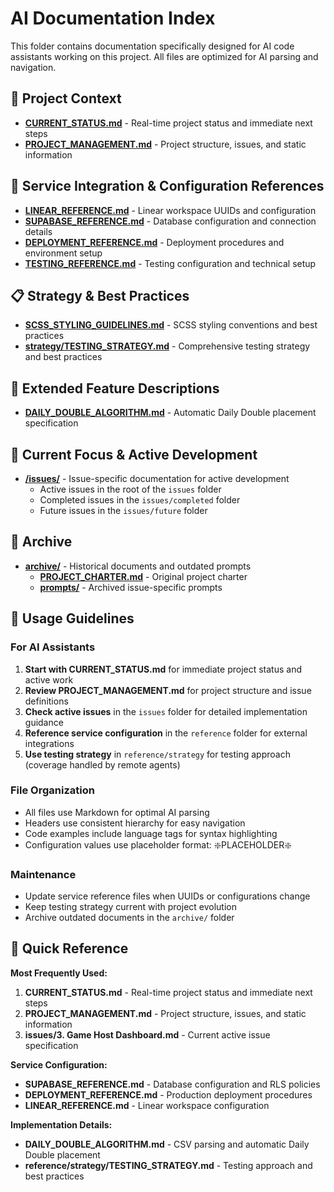 # AI Documentation Index

This folder contains documentation specifically designed for AI code assistants working on this project. All files are optimized for AI parsing and navigation.

## 📖 **Project Context**
- **[CURRENT_STATUS.md](./CURRENT_STATUS.md)** - Real-time project status and immediate next steps
- **[PROJECT_MANAGEMENT.md](./PROJECT_MANAGEMENT.md)** - Project structure, issues, and static information

## 🔧 **Service Integration & Configuration References**
- **[LINEAR_REFERENCE.md](./reference/LINEAR_REFERENCE.md)** - Linear workspace UUIDs and configuration
- **[SUPABASE_REFERENCE.md](./reference/SUPABASE_REFERENCE.md)** - Database configuration and connection details
- **[DEPLOYMENT_REFERENCE.md](./reference/DEPLOYMENT_REFERENCE.md)** - Deployment procedures and environment setup
- **[TESTING_REFERENCE.md](./reference/TESTING_REFERENCE.md)** - Testing configuration and technical setup

## 📋 **Strategy & Best Practices**
- **[SCSS_STYLING_GUIDELINES.md](./SCSS_STYLING_GUIDELINES.md)** - SCSS styling conventions and best practices
- **[strategy/TESTING_STRATEGY.md](./reference/strategy/TESTING_STRATEGY.md)** - Comprehensive testing strategy and best practices

## 🌟 **Extended Feature Descriptions**
- **[DAILY_DOUBLE_ALGORITHM.md](./features/DAILY_DOUBLE_ALGORITHM.md)** - Automatic Daily Double placement specification

## 🎯 **Current Focus & Active Development**
- **[/issues/](./issues/)** - Issue-specific documentation for active development
  - Active issues in the root of the `issues` folder
  - Completed issues in the `issues/completed` folder
  - Future issues in the `issues/future` folder

## 📁 **Archive**
- **[archive/](./archive/)** - Historical documents and outdated prompts
  - **[PROJECT_CHARTER.md](./archive/PROJECT_CHARTER.md)** - Original project charter
  - **[prompts/](./archive/prompts/)** - Archived issue-specific prompts

## 🎯 **Usage Guidelines**

### For AI Assistants
1. **Start with CURRENT_STATUS.md** for immediate project status and active work
2. **Review PROJECT_MANAGEMENT.md** for project structure and issue definitions
3. **Check active issues** in the `issues` folder for detailed implementation guidance
4. **Reference service configuration** in the `reference` folder for external integrations
5. **Use testing strategy** in `reference/strategy` for testing approach (coverage handled by remote agents)

### File Organization
- All files use Markdown for optimal AI parsing
- Headers use consistent hierarchy for easy navigation
- Code examples include language tags for syntax highlighting
- Configuration values use placeholder format: ❇️PLACEHOLDER❇️

### Maintenance
- Update service reference files when UUIDs or configurations change
- Keep testing strategy current with project evolution
- Archive outdated documents in the `archive/` folder

## 🔄 **Quick Reference**

**Most Frequently Used:**
1. **CURRENT_STATUS.md** - Real-time project status and immediate next steps
2. **PROJECT_MANAGEMENT.md** - Project structure, issues, and static information
3. **issues/3. Game Host Dashboard.md** - Current active issue specification

**Service Configuration:**
- **SUPABASE_REFERENCE.md** - Database configuration and RLS policies
- **DEPLOYMENT_REFERENCE.md** - Production deployment procedures
- **LINEAR_REFERENCE.md** - Linear workspace configuration

**Implementation Details:**
- **DAILY_DOUBLE_ALGORITHM.md** - CSV parsing and automatic Daily Double placement
- **reference/strategy/TESTING_STRATEGY.md** - Testing approach and best practices
